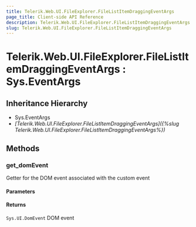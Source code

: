 ```yaml
---
title: Telerik.Web.UI.FileExplorer.FileListItemDraggingEventArgs
page_title: Client-side API Reference
description: Telerik.Web.UI.FileExplorer.FileListItemDraggingEventArgs
slug: Telerik.Web.UI.FileExplorer.FileListItemDraggingEventArgs
---
```


# Telerik.Web.UI.FileExplorer.FileListItemDraggingEventArgs : Sys.EventArgs 

## Inheritance Hierarchy

* Sys.EventArgs
* *[Telerik.Web.UI.FileExplorer.FileListItemDraggingEventArgs]({%slug Telerik.Web.UI.FileExplorer.FileListItemDraggingEventArgs%})*


## Methods

###  get_domEvent

Getter for the DOM event associated with the custom event

#### Parameters

#### Returns

`Sys.UI.DomEvent` DOM event



